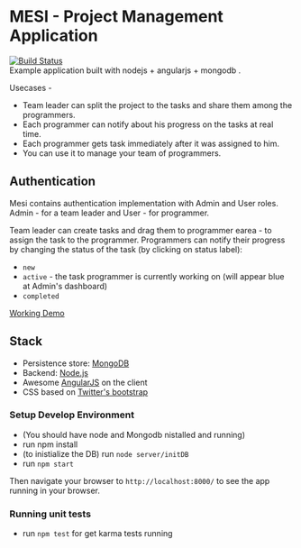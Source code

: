 # MESI - Project Management Application
[![Build Status](https://travis-ci.org/shootermv/MESI.svg?branch=master)](https://travis-ci.org/shootermv/MESI.svg?branch=master)  
Example application built with nodejs + angularjs + mongodb .  

Usecases - 
  - Team leader can split the project to the tasks and share them among the programmers.
  - Each programmer can notify about his progress on the tasks at real time.
  - Each programmer gets task immediately after it was assigned to him.
  - You can use it to manage your team of programmers.

## Authentication
Mesi contains authentication implementation with Admin and User roles.
Admin - for a team leader and User - for  programmer.

Team leader can create tasks and drag them to programmer earea - to assign the task to the programmer.
Programmers can notify their progress by changing the status of the task (by clicking on status label):

* `new`
* `active` - the task programmer is currently working on (will appear blue at Admin's dashboard)
* `completed`

[Working Demo](http://mesi-tasks.herokuapp.com/)
 
## Stack

* Persistence store: [MongoDB](http://www.mongodb.org/)
* Backend: [Node.js](http://nodejs.org/)
* Awesome [AngularJS](http://www.angularjs.org/) on the client
* CSS based on [Twitter's bootstrap](http://twitter.github.com/bootstrap/)

### Setup Develop Environment
* (You should have node and Mongodb nistalled and running)
* run npm install
* (to inistialize the DB) run `node server/initDB`
* run  `npm start`

Then navigate your browser to `http://localhost:8000/` to see the app running in
your browser.



### Running unit tests

* run `npm test` for get karma tests running 


